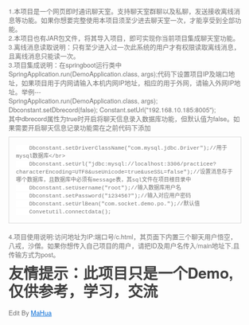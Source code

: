 <html lang="en"><head>
    <meta charset="UTF-8">
    <title></title>
<style id="system" type="text/css">h1,h2,h3,h4,h5,h6,p,blockquote {    margin: 0;    padding: 0;}body {    font-family: "Helvetica Neue", Helvetica, "Hiragino Sans GB", Arial, sans-serif;    font-size: 13px;    line-height: 18px;    color: #737373;    margin: 10px 13px 10px 13px;}a {    color: #0069d6;}a:hover {    color: #0050a3;    text-decoration: none;}a img {    border: none;}p {    margin-bottom: 9px;}h1,h2,h3,h4,h5,h6 {    color: #404040;    line-height: 36px;}h1 {    margin-bottom: 18px;    font-size: 30px;}h2 {    font-size: 24px;}h3 {    font-size: 18px;}h4 {    font-size: 16px;}h5 {    font-size: 14px;}h6 {    font-size: 13px;}hr {    margin: 0 0 19px;    border: 0;    border-bottom: 1px solid #ccc;}blockquote {    padding: 13px 13px 21px 15px;    margin-bottom: 18px;    font-family:georgia,serif;    font-style: italic;}blockquote:before {    content:"C";    font-size:40px;    margin-left:-10px;    font-family:georgia,serif;    color:#eee;}blockquote p {    font-size: 14px;    font-weight: 300;    line-height: 18px;    margin-bottom: 0;    font-style: italic;}code, pre {    font-family: Monaco, Andale Mono, Courier New, monospace;}code {    background-color: #fee9cc;    color: rgba(0, 0, 0, 0.75);    padding: 1px 3px;    font-size: 12px;    -webkit-border-radius: 3px;    -moz-border-radius: 3px;    border-radius: 3px;}pre {    display: block;    padding: 14px;    margin: 0 0 18px;    line-height: 16px;    font-size: 11px;    border: 1px solid #d9d9d9;    white-space: pre-wrap;    word-wrap: break-word;}pre code {    background-color: #fff;    color:#737373;    font-size: 11px;    padding: 0;}@media screen and (min-width: 768px) {    body {        width: 748px;        margin:10px auto;    }}</style><style id="custom" type="text/css"></style></head>
<body marginheight="0"><p>1.本项目是一个网页即时通讯聊天室。支持聊天室群聊以及私聊，发送接收离线消息等功能。如果你想要完整使用本项目须至少进去聊天室一次，才能享受到全部功能。
<br>2.本项目也有JAR包文件，将其导入项目，即可实现你当前项目集成聊天室功能。<br>
3.离线消息读取说明：只有至少进入过一次此系统的用户才有权限读取离线消息，且离线消息只能读一次。<br>
3.项目集成说明：在springboot运行类中SpringApplication.run(DemoApplication.class, args);代码下设置项目IP及端口地
址，如果项目用于内网请输入本机内网IP地址，相应的用于外网，请输入外网IP地址。举例---<br>
        SpringApplication.run(DemoApplication.class, args);
        Dbconstant.setDbrecord(false);
        Constant.setUrl("192.168.10.185:8005");<br>
其中dbrecord属性为true时开启将聊天信息录入数据库功能，但默认值为false。如果需要开启聊天信息记录功能需在之前代码下添加<br>

</p>
<pre><code>    Dbconstant.setDriverClassName("com.mysql.jdbc.Driver");//用于mysql数据库&lt;/br&gt;
    Dbconstant.setUrl("jdbc:mysql://localhost:3306/practicee?characterEncoding=UTF8&amp;useUnicode=true&amp;useSSL=false");//设置消息存于哪个数据库，且数据库中必须有message表，其sql文件在项目根目录中
    Dbconstant.setUsername("root");//输入数据库用户名
    Dbconstant.setPassword("1234567");//输入对应用户密码
    Dbconstant.setUrlBean("com.socket.demo.po.");//默认值
    Convetutil.connectdata();</code></pre>
<p>4.项目使用说明:访问地址为IP:端口号/c.html，其页面下内置三个聊天用户悟空，八戒，沙僧。如果你想传入自己项目的用户，请把ID及用户名传入/main地址下,且传输方式为post。
<br>
</p>
<h1>友情提示：此项目只是一个Demo,仅供参考，学习，交流</h1>

<p>Edit By <a href="http://mahua.jser.me">MaHua</a></p>
</body></html>